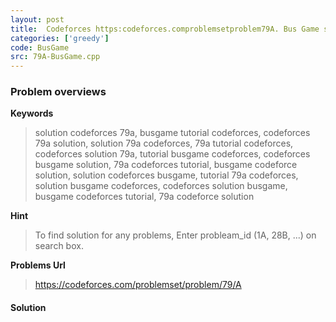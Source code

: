 ```yaml
---
layout: post
title:  Codeforces https:codeforces.comproblemsetproblem79A. Bus Game solution
categories: ['greedy']
code: BusGame
src: 79A-BusGame.cpp
---
```

### **Problem overviews**

**Keywords**
> solution codeforces 79a, busgame tutorial codeforces, codeforces 79a solution, solution 79a codeforces, 79a tutorial codeforces, codeforces solution 79a, tutorial busgame codeforces, codeforces busgame solution, 79a codeforces tutorial, busgame codeforce solution, solution codeforces busgame, tutorial 79a codeforces, solution busgame codeforces, codeforces solution busgame, busgame codeforces tutorial, 79a codeforce solution

**Hint**
> To find solution for any problems, Enter probleam_id (1A, 28B, ...) on search box. 

**Problems Url**
> https://codeforces.com/problemset/problem/79/A

#### **Solution**



